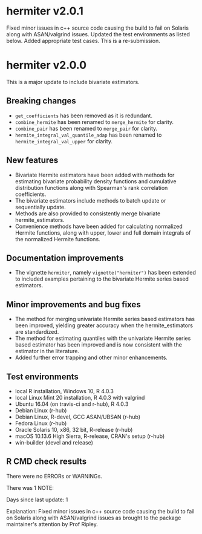 # hermiter v2.0.1

Fixed minor issues in c++ source code causing the build to fail on Solaris 
along with ASAN/valgrind issues. Updated the test environments as listed below. 
Added appropriate test cases. This is a re-submission.

# hermiter v2.0.0

This is a major update to include bivariate estimators.  

## Breaking changes

* `get_coefficients` has been removed as it is redundant.
* `combine_hermite` has been renamed to `merge_hermite` for clarity.
* `combine_pair` has been renamed to `merge_pair` for clarity.
* `hermite_integral_val_quantile_adap` has been renamed to 
`hermite_integral_val_upper` for clarity.

## New features

* Bivariate Hermite estimators have been added with methods for estimating 
bivariate probability density functions and cumulative distribution functions 
along with Spearman's rank correlation coefficients.
* The bivariate estimators include methods to batch update or sequentially 
update.
* Methods are also provided to consistently merge bivariate hermite_estimators.
* Convenience methods have been added for calculating normalized Hermite 
functions, along with upper, lower and full domain integrals of the 
normalized Hermite functions. 

## Documentation improvements

* The vignette `hermiter`, namely `vignette("hermiter")` has been extended to 
included examples pertaining to the bivariate Hermite series based estimators.

## Minor improvements and bug fixes
  
* The method for merging univariate Hermite series based estimators has been
improved, yielding greater accuracy when the hermite_estimators are 
standardized.
* The method for estimating quantiles with the univariate Hermite series based
estimator has been improved and is now consistent with the estimator in the
literature.
* Added further error trapping and other minor enhancements.

## Test environments
* local R installation, Windows 10, R 4.0.3
* local Linux Mint 20 installation, R 4.0.3 with valgrind
* Ubuntu 16.04 (on travis-ci and r-hub), R 4.0.3
* Debian Linux (r-hub)
* Debian Linux, R-devel, GCC ASAN/UBSAN (r-hub)
* Fedora Linux (r-hub)
* Oracle Solaris 10, x86, 32 bit, R-release (r-hub)
* macOS 10.13.6 High Sierra, R-release, CRAN's setup (r-hub)
* win-builder (devel and release)

## R CMD check results
There were no ERRORs or WARNINGs. 

There was 1 NOTE:

Days since last update: 1

Explanation: Fixed minor issues in c++ source code causing the build to fail on 
Solaris along with ASAN/valgrind issues as brought to the package maintainer's 
attention by Prof Ripley.

